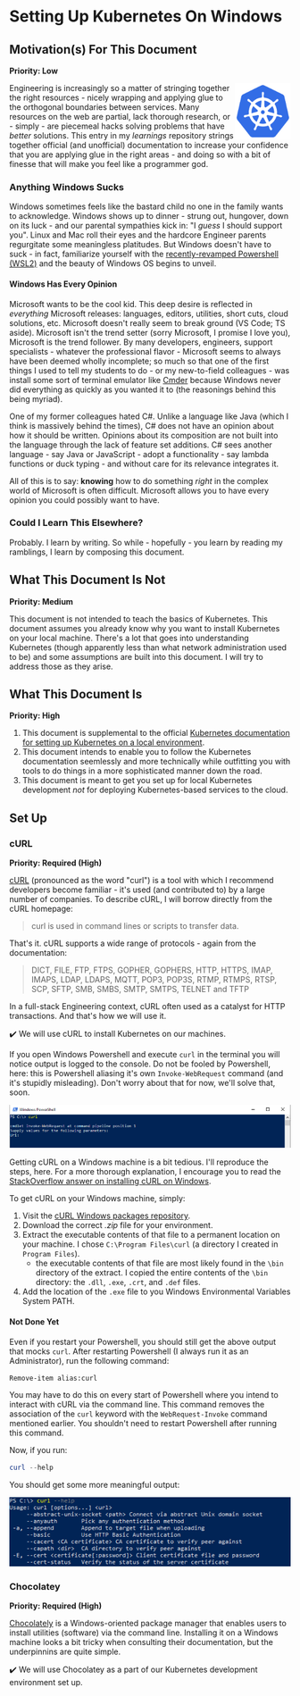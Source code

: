 # Setting Up Kubernetes On Windows

## Motivation(s) For This Document

**Priority: Low**

<img align="right" width="100" height="100" src="./assets/kubernetes.png">

Engineering is increasingly so a matter of stringing together the right resources - nicely wrapping and applying glue to the orthogonal boundaries between services.
Many resources on the web are partial, lack thorough research, or - simply - are piecemeal hacks solving problems that have _better_ solutions. This entry in my _learnings_
repository strings together official (and unofficial) documentation to increase your confidence that you are applying glue in the right areas - and doing so
with a bit of finesse that will make you feel like a programmer god.

### Anything Windows Sucks

Windows sometimes feels like the bastard child no one in the family wants to acknowledge. Windows shows up to dinner - strung out, hungover, down on its luck - and our parental sympathies kick in: "I _guess_ I should support you". Linux and Mac roll their eyes and the hardcore Engineer parents regurgitate some meaningless platitudes. But Windows doesn't have to suck - in fact, familiarize yourself with the [recently-revamped Powershell (WSL2)](https://docs.microsoft.com/en-us/windows/wsl/about) and the beauty of Windows OS begins to unveil.

#### Windows Has Every Opinion

Microsoft wants to be the cool kid. This deep desire is reflected in _everything_ Microsoft releases: languages, editors, utilities, short cuts, cloud solutions, etc. Microsoft doesn't really seem to break ground (VS Code; TS aside). Microsoft isn't the trend setter (sorry Microsoft, I promise I love you), Microsoft is the trend follower. By many developers, engineers, support specialists - whatever the professional flavor - Microsoft seems to always have been deemed wholly incomplete; so much so that one of the first things I used to tell my students to do - or my new-to-field colleagues - was install some sort of terminal emulator like [Cmder](https://cmder.net/) because Windows never did everything as quickly as you wanted it to (the reasonings behind this being myriad).

One of my former colleagues hated C#. Unlike a language like Java (which I think is massively behind the times), C# does not have an opinion about how it should be written. Opinions about its composition are not built into the language through the lack of feature set additions. C# sees another language - say Java or JavaScript - adopt a functionality - say lambda functions or duck typing - and without care for its relevance integrates it.

All of this is to say: **knowing** how to do something _right_ in the complex world of Microsoft is often difficult. Microsoft allows you to have every opinion you could possibly want to have.

### Could I Learn This Elsewhere? 

Probably. I learn by writing. So while - hopefully - you learn by reading my ramblings, I learn by composing this document.

## What This Document Is Not

**Priority: Medium**

This document is not intended to teach the basics of Kubernetes. This document assumes you already know why you want to install Kubernetes on your local machine. There's a lot that goes into understanding Kubernetes (though apparently less than what network administration used to be) and some assumptions are built into this document. I will try to address those as they arise.

## What This Document Is

**Priority: High**

1. This document is supplemental to the official [Kubernetes documentation for setting up Kubernetes on a local environment](https://kubernetes.io/docs/tasks/tools/install-kubectl/). 
1. This document intends to enable you to follow the Kubernetes documentation seemlessly and more technically while outfitting you with tools to do things in a more sophisticated manner down the road. 
1. This document is meant to get you set up for local Kubernetes development _not_ for deploying Kubernetes-based services to the cloud.

## Set Up

### cURL

**Priority: Required (High)**

[cURL](https://curl.se/) (pronounced as the word "curl") is a tool with which I recommend developers become familiar - it's used (and contributed to) by a large number of companies. To describe cURL, I will borrow directly from the cURL homepage: 

> curl is used in command lines or scripts to transfer data.

That's it. cURL supports a wide range of protocols - again from the documentation: 

> DICT, FILE, FTP, FTPS, GOPHER, GOPHERS, HTTP, HTTPS, IMAP, IMAPS, LDAP, LDAPS, MQTT, POP3, POP3S, RTMP, RTMPS, RTSP, SCP, SFTP, SMB, SMBS, SMTP, SMTPS, TELNET and TFTP

In a full-stack Engineering context, cURL often used as a catalyst for HTTP transactions. And that's how we will use it. 

:heavy_check_mark: We will use cURL to install Kubernetes on our machines.

If you open Windows Powershell and execute `curl` in the terminal you will notice output is logged to the console. Do not be fooled by Powershell, here: this is Powershell aliasing it's own `Invoke-WebRequest` command (and it's stupidly misleading). Don't worry about that for now, we'll solve that, soon.

![cURL default on windows](./assets/windows-curl-invokePNG.PNG)

Getting cURL on a Windows machine is a bit tedious. I'll reproduce the steps, here. For a more thorough explanation, I encourage you to read the [StackOverflow answer on installing cURL on Windows](https://stackoverflow.com/a/16216825/3469725).

To get cURL on your Windows machine, simply: 

1. Visit the [cURL Windows packages repository](https://curl.se/windows/).
1. Download the correct _.zip_ file for your environment.
1. Extract the executable contents of that file to a permanent location on your machine. I chose `C:\Program Files\curl` (a directory I created in `Program Files`).
    - the executable contents of that file are most likely found in the `\bin` directory of the extract. I copied the entire contents of the `\bin` directory: the `.dll`, `.exe`, `.crt`, and `.def` files.
1. Add the location of the `.exe` file to you Windows Environmental Variables System PATH. 

#### Not Done Yet

Even if you restart your Powershell, you should still get the above output that mocks `curl`. After restarting Powershell (I always run it as an Administrator), run the following command: 

```powersell
Remove-item alias:curl
```

You may have to do this on every start of Powershell where you intend to interact with cURL via the command line. This command removes the association of the `curl` keyword with the `WebRequest-Invoke` command mentioned earlier. You shouldn't need to restart Powershell after running this command.

Now, if you run: 

```powershell
curl --help
```

You should get some more meaningful output:

![windows curl help](./assets/windows-curl-help.PNG)

### Chocolatey

**Priority: Required (High)**

[Chocolately](https://chocolatey.org/about) is a Windows-oriented package manager that enables users to install utilities (software) via the command line. Installing it on a Windows machine looks a bit tricky when consulting their documentation, but the underpinnins are quite simple. 

:heavy_check_mark: We will use Chocolatey as a part of our Kubernetes development environment set up. 






